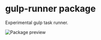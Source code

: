 # gulp-runner package

Experimental gulp task runner.

![Package preview](http://scrns.s3.amazonaws.com/Snimok_ekrana_2017-07-20_v_20.42.18.png)
